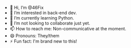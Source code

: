- 👋 Hi, I’m @46Fix
- 👀 I’m interested in back-end dev.
- 🌱 I’m currently learning Python.
- 💞️ I’m not looking to collaborate just yet.
- 📫 How to reach me: Non-communicative at the moment.
- 😄 Pronouns: They/them
- ⚡ Fun fact: I'm brand new to this!

<!---
46Fix/46Fix is a ✨ special ✨ repository because its `README.md` (this file) appears on your GitHub profile.
You can click the Preview link to take a look at your changes.
--->
